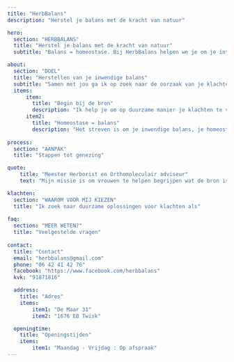 ```yaml
---
title: "HerbBalans"
description: "Herstel je balans met de kracht van natuur"

hero:
  section: "HERBBALANS"
  title: "Herstel je balans met de kracht van natuur"
  subtitle: "Balans = homeostase. Bij HerbBalans helpen we je om je interne balans, je homeostase te herstellen. Het belangrijkste hierbij is terug naar de basis, terug naar de natuur, terug naar jezelf. Je eigen balans."

about:
  section: "DOEL"
  title: "Herstellen van je inwendige balans"
  subtitle: "Samen met jou ga ik op zoek naar de oorzaak van je klachten, zonder meteen iets voor te schrijven."
  items:
      item:
        title: "Begin bij de bron"
        description: "Ik help je om op duurzame manier je klachten te verminderen, doordat we deze aanpakken bij de bron, in plaats van door symptomen te onderdrukken."
      item2:
        title: "Homeostase = balans"
        description: "Het streven is om je inwendige balans, je homeostase te herstellen."
    
process:
  section: "AANPAK"
  title: "Stappen tot genezing"

quote:
    title: "Meester Herborist en Orthomoleculair adviseur"
    text: "Mijn missie is om vrouwen te helpen begrijpen wat de bron is van hun klachten, en deze klachten op natuurlijke wijze, door leefstijl en/of kruiden, te behandelen." 

klachten:
  section: "WAAROM VOOR MIJ KIEZEN"
  title: "Ik zoek naar duurzame oplossingen voor klachten als"
  
faq:
  section: "MEER WETEN?"
  title: "Veelgestelde vragen"
  
contact:
  title: "Contact"
  email: "herbbalans@gmail.com"
  phone: "06 42 41 42 76"
  facebook: "https://www.facebook.com/herbbalans"
  kvk: "91871816"

  address:
    title: "Adres"
    items:
        item1: "De Maar 31"
        item2: "1676 EB Twisk"

  openingtime:
    title: "Openingstijden"
    items:
        item1: "Maandag - Vrijdag : Op afspraak"
---
```


